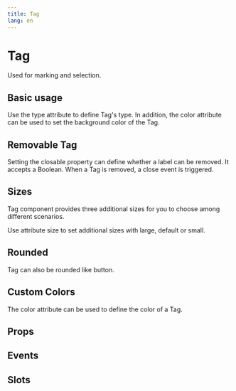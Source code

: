 ```yaml
---
title: Tag
lang: en
---
```


<script setup lang="ts">
  import props from "../../../example/tag/description/en-props.ts";
  import slots from "../../../example/tag/description/en-slots.ts";
    import events from "../../../example/tag/description/en-events.ts";
</script>

# Tag

Used for marking and selection.

##  Basic usage

Use the type attribute to define Tag's type. In addition, the color attribute can be used to set the background color of the Tag.

<demo src="../../../example/tag/base.vue"></demo>

##  Removable Tag

Setting the closable property can define whether a label can be removed. It accepts a Boolean. When a Tag is removed, a close event is triggered.

<demo src="../../../example/tag/closable.vue"></demo>

##  Sizes

Tag component provides three additional sizes for you to choose among different scenarios.

Use attribute size to set additional sizes with large, default or small.

<demo src="../../../example/tag/size.vue"></demo>



##  Rounded

Tag can also be rounded like button.

<demo src="../../../example/tag/round.vue"></demo>

## Custom Colors

The color attribute can be used to define the color of a Tag.

<demo src="../../../example/tag/color.vue"></demo>


## Props

<table-block type="propsEn" :data="props"></table-block>

## Events

<table-block type="eventsEn" :data="events"></table-block>

## Slots

<table-block type="slotsEn" :data="slots"></table-block>
